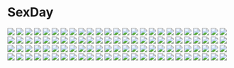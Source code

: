 # SexDay
![](https://konachan.com/image/7ae0d80bd52eb1d982cffa4ef92a8a3d/Konachan.com%20-%20253238%20car%20green_eyes%20green_hair%20headband%20kotonoha_akane%20long_hair%20pink_eyes%20pink_hair%20purple_hair%20touhoku_zunko%20voiceroid%20weapon%20yuzuki_yukari.jpg)
![](https://konachan.com/image/da5c6219108235eed664a5b79c557396/Konachan.com%20-%20143759%20breasts%20cleavage%20gray_hair%20red_eyes%20touhou%20yakumo_yukari.jpg)
![](https://konachan.com/image/afff7f3b4c114227619bfc350960c9bd/Konachan.com%20-%20159592%20barefoot%20hat%20loli%20nipples%20no_bra%20pajamas%20panties%20patchouli_knowledge%20pokachu%20purple_eyes%20purple_hair%20touhou%20underwear.jpg)
![](https://konachan.com/image/24e01a892fd77487b143631bfbb57dd7/Konachan.com%20-%2023702%20air%20food%20fruit%20kamio_haruko%20moonknives%20watermelon.jpg)
![](https://konachan.com/image/ea73fcb4f37a4d959f788f4812a06570/Konachan.com%20-%2021900%20augustic_pieces%20feena_fam_earthlight%20hozumi_sayaka%20panties%20school_uniform%20thighhighs%20underwear%20yoake_mae_yori_ruri_iro_na%20zettai_ryouiki.jpg)
![](https://konachan.com/jpeg/13d4abbd031e37fc72e7801d116406eb/Konachan.com%20-%20151752%20carlyle_mel%20game_cg%20ryuuyoku_no_melodia%20tenmaso%20whirlpool.jpg)
![](https://konachan.com/image/b6d7ceb1f1c1b2cbc10218b8821712aa/Konachan.com%20-%20194547%202girls%20animal_ears%20blonde_hair%20bow%20brown_eyes%20byruu%20dress%20gloves%20hat%20long_hair%20navel%20pikachu%20pokemon%20tail%20thighhighs%20wristwear%20zoom_layer.jpg)
![](https://konachan.com/image/a76740c20c44d101d440ee8e694a7b54/Konachan.com%20-%20197132%20black_hair%20brown_eyes%20brown_hair%20dress%20green_eyes%20honda_mio%20idolmaster%20long_hair%20lowlight_kirilenko%20shibuya_rin%20shimamura_uzuki%20short_hair.jpg)
![](https://konachan.com/image/7c6c44689d90f198e4c4ce76e45057e5/Konachan.com%20-%2053017%20dlsite.com%20elle_sweet%20moon%20original%20refeia.jpg)
![](https://konachan.com/jpeg/fdf2d9f81eb0bc0c09fc697729fdac7d/Konachan.com%20-%20258764%20animal%20barefoot%20black_hair%20breasts%20cleavage%20fan%20flowers%20garter%20headdress%20lion%20logo%20long_hair%20magic%20necklace%20no_bra%20nopan%20red_eyes%20ribbons%20watermark.jpg)
![](https://konachan.com/image/39ab124f81c75ba467e33fec9fc4cbae/Konachan.com%20-%20190365%20ass%20blush%20breasts%20dengeki_hime%20jpeg_artifacts%20nipples%20prism_princess%20sasai_saji%20school_swimsuit%20see_through%20swimsuit%20tagme_%28character%29%20water%20wet.jpg)
![](https://konachan.com/image/43718ddb6971618ee57976026f1c36fe/Konachan.com%20-%20179050%20black_hair%20blood%20breasts%20cleavage%20clouds%20dress%20huazha01%20long_hair%20original%20red_eyes%20sky%20tears%20water.jpg)
![](https://konachan.com/image/b1afd6715becd043b588a4d43fa6427a/Konachan.com%20-%20243480%20angel%20aqua_eyes%20aqua_hair%20bow%20halo%20hatsune_miku%20long_hair%20ribbons%20tagme_%28artist%29%20teddy_bear%20twintails%20vocaloid%20wings.jpg)
![](https://konachan.com/image/5f109a1a06673502d4510389ff863b2b/Konachan.com%20-%2056663%20bell%20blonde_hair%20blush%20breasts%20brown_hair%20caidychen%20catgirl%20choker%20cleavage%20long_hair%20miko%20panties%20see_through%20tail%20thighhighs%20touhou%20underwear%20witch.jpg)
![](https://konachan.com/jpeg/08de54d4e9f7b0dbec17594d1751ff20/Konachan.com%20-%20286882%202girls%20bed%20brown_eyes%20brown_hair%20cherry%20dress%20food%20fruit%20idolmaster_shiny_colors%20long_hair%20makatani%20oosaki_amana%20oosaki_tenka%20thighhighs%20twins.jpg)
![](https://konachan.com/image/c06d81ea02932a66919e79c5a8c3d5e9/Konachan.com%20-%2041957%20takamichi.jpg)
![](https://konachan.com/jpeg/1d8d740a9e1398632b95451e4dd6994e/Konachan.com%20-%20124817%20censored%20ex-one%20fellatio%20game_cg%20gray_hair%20manatsu_no_yoru_no_yuki_monogatari%20mikeou%20nude%20penis%20red_eyes%20shinjou_yukina%20short_hair%20wet.jpg)
![](https://konachan.com/image/9e69e4eb7ef66f3623cae990e774848f/Konachan.com%20-%2099395%20blonde_hair%20bow%20diverse_system%20dress%20hat%20kirisame_marisa%20misaki_kurehito%20touhou%20watermark%20witch.jpg)
![](https://konachan.com/jpeg/fbc322a995c2074048d45f292971d349/Konachan.com%20-%20164447%20blue_eyes%20blush%20breasts%20cleavage%20green_hair%20hatsune_miku%20headphones%20long_hair%20navel%20panties%20thighhighs%20twintails%20umbrella%20underwear%20vocaloid.jpg)
![](https://konachan.com/image/49503d0b8a56314c67e31604e12cdd1a/Konachan.com%20-%2072143%20blame%20nihei_tsutomu%20tagme.jpg)
![](https://konachan.com/jpeg/23b1ecc72f311e2cc55679e024d7efd0/Konachan.com%20-%20160636%20bed%20bra%20breasts%20cameltoe%20cleavage%20game_cg%20iizuki_tasuku%20izumi_wakoto%20lovely_x_cation%20lovely_x_cation_2%20navel%20panties%20underwear.jpg)
![](https://konachan.com/jpeg/38a36e9a792f7d734154f79c2af9fbc9/Konachan.com%20-%20179394%20bed%20blonde_hair%20blush%20bra%20chain-sou%20game_cg%20kyougoku_hikari%20long_hair%20offline_shoujo%20panties%20panty_pull%20shirt_lift%20tagme%20thighhighs%20underwear.jpg)
![](https://konachan.com/image/6f68f8107d209fbfe3c5070bceff2174/Konachan.com%20-%2071129%20blue_eyes%20cherry_blossoms%20flowers%20katana%20konpaku_youmu%20myon%20petals%20ribbons%20short_hair%20skirt%20sword%20touhou%20weapon%20white_hair.jpg)
![](https://konachan.com/jpeg/332177c89c0ddf30f511ee27b11dc9df/Konachan.com%20-%20131798%20cherry_blossoms%20flowers%20game_cg%20petals%20princess_style%20yomogida_sachi.jpg)
![](https://konachan.com/image/8c2f7ddd8194f38d87651f43fbfa8294/Konachan.com%20-%20162454%20inaresi%20kagamine_len%20kagamine_rin%20male%20vocaloid.jpg)
![](https://konachan.com/jpeg/e7f5ccf0abf5a61555340c527b546dca/Konachan.com%20-%20240959%20bb_%28fate%29%20breasts%20dress%20fate_grand_order%20fate_%28series%29%20gloves%20long_hair%20oyaji-sou%20panties%20petals%20purple_eyes%20purple_hair%20ribbons%20thighhighs%20underwear.jpg)
![](https://konachan.com/image/97d4e67418c8a6812d80d28eeaa5c1b7/Konachan.com%20-%2077923%20akahige%20blue_eyes%20japanese_clothes%20kimono%20little_busters%21%20noumi_kudryavka%20water.jpg)
![](https://konachan.com/image/5d24b80929add33775cb727abf25a69c/Konachan.com%20-%20200539%202girls%20bandage%20book%20cigarette%20dark%20drink%20garuku%20glasses%20original%20paper%20shirt%20short_hair%20skirt%20smoking%20techgirl.jpg)
![](https://konachan.com/image/95c16c90794b9cb85683fb1abc319d8e/Konachan.com%20-%2038667%20cyan%20maid%20mitsumi_misato%20tagme%20waitress.jpg)
![](https://konachan.com/image/c534b914702b290002728a1b8eeda5a3/Konachan.com%20-%20128412%20animal_ears%20makise_kurisu%20shiina_mayuri%20steins%3Bgate.jpg)
![](https://konachan.com/jpeg/7882b0fc81c8111cfebe1c01d47723d1/Konachan.com%20-%20229076%20aliasing%20bicolored_eyes%20date_a_live%20flowers%20forest%20garter%20maid%20oekakizuki%20rose%20thighhighs%20tokisaki_kurumi%20tree.jpg)
![](https://konachan.com/jpeg/2dd35c115fab1590c389cba3ffc22c91/Konachan.com%20-%20267289%20ass%20bath%20bathtub%20black_hair%20blue_eyes%20breasts%20fang%20green_eyes%20long_hair%20michiking%20nipples%20original%20pink_hair%20purple_eyes%20scan%20towel%20water%20wet.jpg)
![](https://konachan.com/image/4c67d29ceebc04d81dfaf17f0e663202/Konachan.com%20-%20220543%20blue_hair%20bou_nin%20clouds%20dress%20long_hair%20original%20sky.jpg)
![](https://konachan.com/jpeg/1569a1f4f672d1cb8431956ea38b1cec/Konachan.com%20-%2099725%20andou_miyako%20black_hair%20collar%20euphoria%20glasses%20gray_eyes%20hamashima_shigeo%20logo%20school_uniform%20socks%20twintails%20watermark%20zoom_layer.jpg)
![](https://konachan.com/jpeg/c5a8c591440887910da7f5ab055062aa/Konachan.com%20-%20102961%202girls%20akemi_homura%20bow%20bow_%28weapon%29%20dress%20kaname_madoka%20mahou_shoujo_madoka_magica%20weapon%20wings.jpg)
![](https://konachan.com/image/e110730c45cecde0c24954296cb4fa00/Konachan.com%20-%2038551%20christie%20dickson%20kokui_no_otoku%20kurogami_shizuma%20kurogami_sigma%20kurogami_ume%20nene%20sigma_harmonics%20tsukiyumi_neon%20yuzuriha_fuyou%20yuzuriha_rin.jpg)
![](https://konachan.com/image/dc17aeb965d5a4cf68ee1f29e294729f/Konachan.com%20-%20121803%20animal%20bird%20car%20hat%20jpeg_artifacts%20katana%20mononoke_%28empty%29%20original%20red_eyes%20red_hair%20short_hair%20sword%20weapon.jpg)
![](https://konachan.com/image/f829084ca1b20446a7aaf7fa8f028e90/Konachan.com%20-%20270938%20ass%20bow%20bra%20brown_eyes%20brown_hair%20dress%20flowers%20green_eyes%20honda_mio%20idolmaster%20long_hair%20open_shirt%20panties%20qianjing%20shirt%20short_hair%20skirt%20underwear.jpg)
![](https://konachan.com/image/bfee33bc0ffc8f18824a54c053581315/Konachan.com%20-%20164342%20blue_hair%20gia%20gun%20long_hair%20maid%20original%20petals%20purple_eyes%20thighhighs%20watermark%20weapon%20white.jpg)
![](https://konachan.com/jpeg/eaed9ef34ef96d79fa3b08b4612d5220/Konachan.com%20-%20297433%20anus%20ass%20blush%20erect_nipples%20green_eyes%20green_hair%20hatsune_miku%20long_hair%20nopan%20pussy%20spread_pussy%20thighhighs%20twintails%20uncensored%20vocaloid.jpg)
![](https://konachan.com/jpeg/c14fb181b12068ad8737b79436260ab3/Konachan.com%20-%20187105%20anus%20ass%20breasts%20game_cg%20long_hair%20nipples%20nude%20oda_mao%20purple_eyes%20pussy%20rinka_%28yuyutei%29%20softhouse-seal%20spread_legs%20thighhighs%20uncensored.jpg)
![](https://konachan.com/jpeg/adad4a7144342a7971d83643a9f41da3/Konachan.com%20-%2076317%20bow%20dress%20long_hair%20maid%20panties%20purple_eyes%20purple_hair%20ribbons%20thighhighs%20tinkle%20underwear.jpg)
![](https://konachan.com/image/cc05156de0ccf21213a1d88e108c53b6/Konachan.com%20-%2019351%20kuga_natsuki%20mai-hime%20minagi_mikoto%20tokiha_mai.jpg)
![](https://konachan.com/image/84bf2607f1cb575d48c4971694c92635/Konachan.com%20-%20234791%20breasts%20dress%20gloves%20long_hair%20mu_anonym%20pensacola_%28zhanjian_shaonu%29%20ponytail%20purple_eyes%20purple_hair%20thighhighs%20tie%20zhanjian_shaonu.jpg)
![](https://konachan.com/jpeg/ac169dcc0493083366e9bd6d95ed7553/Konachan.com%20-%20174678%20black_hair%20game_cg%20gray_eyes%20ichiban_janakya_dame_desu_ka%3F%20ichimine_kohaku%20long_hair%20nanase_meruchi%20panties%20rosebleu%20thighhighs%20underwear.jpg)
![](https://konachan.com/image/db01470d917accee39dafa1b853c32cc/Konachan.com%20-%20154790%20boots%20brown_hair%20cape%20flowers%20moon%20petals%20red%20red_eyes%20rose%20ruby_rose%20rwby%20scythe%20skirt%20thtc12345%20watermark%20weapon%20winter.jpg)
![](https://konachan.com/image/f34c09814af61316fc3151729a427450/Konachan.com%20-%20250534%20aliasing%20animal%20blush%20breasts%20brown_hair%20cat%20dress%20hat%20long_hair%20original%20purple_eyes%20ribbons%20shiwasu_horio%20thighhighs%20twintails%20wristwear.jpg)
![](https://konachan.com/jpeg/93f72a6fc7439cb04c5f217ed833f2e7/Konachan.com%20-%20255312%20bikini_top%20blonde_hair%20blush%20braids%20brown_eyes%20cameltoe%20flowers%20garter%20headdress%20kneehighs%20panties%20petals%20saber%20saber_alter%20short_hair%20tree%20underwear.jpg)
![](https://konachan.com/image/3f30e6c24ccac320e2c57762220940a1/Konachan.com%20-%2035860%20peach-pit%20rozen_maiden%20suigintou.jpg)
![](https://konachan.com/jpeg/379e7127e1359dbc54dae99ee15cbec4/Konachan.com%20-%20169428%20bandaid%20barefoot%20blue_eyes%20blush%20game_cg%20glasses%20group%20headband%20long_hair%20male%20mtu%20navel%20pink_hair%20red_hair%20score%20shorts%20swimsuit%20tears%20topless%20tree.jpg)
![](https://konachan.com/image/05a2e16d16710599b6fb5e3c4b2b53e7/Konachan.com%20-%2099616%20blonde_hair%20blue_eyes%20breasts%20cleavage%20condom%20erect_nipples%20hat%20panties%20tagme%20thighhighs%20underwear.jpg)
![](https://konachan.com/image/589425ba578ef022d4dba25bcb35dbd4/Konachan.com%20-%20108598%20black_hair%20camera%20clouds%20fan%20feathers%20hat%20kneehighs%20red_eyes%20seihou%20shameimaru_aya%20short_hair%20sky%20touhou%20wings.jpg)
![](https://konachan.com/image/1a69327062d43e330706157c372f54ff/Konachan.com%20-%2050072%20hirasawa_yui%20k-on%21.jpg)
![](https://konachan.com/image/3e584db12a16145174bd441593fc3169/Konachan.com%20-%20234015%20animal%20bicolored_eyes%20cat%20gray_hair%20long_hair%20mihara_youzora%20original%20ponytail%20scarf.jpg)
![](https://konachan.com/image/b264dade71fb4f75dd54eb9b983663fc/Konachan.com%20-%20302654%20ass%20bike_shorts%20blush%20cameltoe%20dark_skin%20pokemon%20saitou_%28pokemon%29%20shorts%20silly_%28marinkomoe%29%20wet.jpg)
![](https://konachan.com/jpeg/54fc036018849a5578da08cd17edcffa/Konachan.com%20-%20252967%20animal_ears%20anthropomorphism%20azur_lane%20bikini%20black_hair%20breasts%20choker%20ero_waifu%20foxgirl%20long_hair%20navel%20nipples%20orange_eyes%20swimsuit%20wet.jpg)
![](https://konachan.com/image/3c0db1c4fe74a94466ce457285ce0c69/Konachan.com%20-%2028168%20alice_parade%20blonde_hair%20blue_eyes%20blush%20censored%20game_cg%20hat%20odoodo_funny%20penis%20unisonshift.jpg)
![](https://konachan.com/image/a597e2bfc52bc2ce1a28081334b3b3ba/Konachan.com%20-%20250059%20black_hair%20brown_eyes%20brown_hair%20estelle_bright%20gloves%20joshua_bright%20long_hair%20male%20shikei%20short_hair%20sora_no_kiseki%20thighhighs%20twintails%20water.jpg)
![](https://konachan.com/jpeg/4ddc2a99f90620d72808dfe53088181a/Konachan.com%20-%20179455%20censored%20cum%20game_cg%20gray_eyes%20gray_hair%20kagura_yuu%20penis%20pussy%20pussy_juice%20sex%20short_hair%20skirt%20skirt_lift%20spread_legs%20sugar_house%20swimsuit%20twintails.jpg)
![](https://konachan.com/image/faabc10f74f1186d834c41059510c748/Konachan.com%20-%2019301%20flowers%20green%20maria-sama_ga_miteru%20toudou_shimako.jpg)
![](https://konachan.com/jpeg/7f52192740b3ca1eff748933c7ecc958/Konachan.com%20-%20273323%20ass%20ass_grab%20blonde_hair%20braids%20dannex009%20grancrest_senki%20nude%20penis%20pussy%20sex%20short_hair%20siluca_meletes%20uncensored.jpg)
![](https://konachan.com/jpeg/cdf52000657a3eec2e8eb14e7ef0f2f4/Konachan.com%20-%2056641%20beach%20bikini%20breasts%20camera%20cleavage%20girls_avenue%20ino%20swimsuit%20wink.jpg)
![](https://konachan.com/image/404c72f3c7f32c5c94c66013b9cbf770/Konachan.com%20-%2030444%20tagme.jpg)
![](https://konachan.com/image/88e4943fd7d88a95557c4701e71e86b3/Konachan.com%20-%20178470%20demon%20flowers%20headband%20horns%20long_hair%20original%20purple_eyes%20purple_hair%20rose%20skull%20succubus%20tail%20terong%20wings%20wristwear.jpg)
![](https://konachan.com/image/e6829261daa3c8ec56af2d8723c8395f/Konachan.com%20-%2073425%20ass%20blush%20bunnygirl%20long_hair%20purple_hair%20red_eyes%20reisen_udongein_inaba%20scarlet_%28studioscr%29%20skirt%20thighhighs%20touhou.jpg)
![](https://konachan.com/jpeg/462ae3d6d4fb43f637cb97ac1f20faf8/Konachan.com%20-%20262385%20anal%20ass%20blonde_hair%20breasts%20censored%20cum%20game_cg%20green_eyes%20nipples%20nude%20pussy%20sayori%20sex%20short_hair%20tentacle_games%20tropical_liquor.jpg)
![](https://konachan.com/jpeg/d35e91d4ec9ea22c865902e196b4a97d/Konachan.com%20-%20178398%20ass%20bed%20blazblue%20book%20breasts%20candy%20catgirl%20cleavage%20food%20glasses%20kokonoe%20lollipop%20long_hair%20mugitarou%20pink_hair%20red_eyes%20ribbons%20tail%20wristwear.jpg)
![](https://konachan.com/image/9343fa4b4da56cd6444d75ae3c6e7c10/Konachan.com%20-%2020880%20anthropomorphism%20os-tan%20sugimura_tomokazu%20windows%20xp.jpg)
![](https://konachan.com/image/f3ca53be72c592ab4186c40e115470f2/Konachan.com%20-%20304689%202girls%20ass%20blonde_hair%20blush%20braids%20brown_hair%20destroyer98%20original%20panties%20pantyhose%20short_hair%20underwear%20wink%20yuri.jpg)
![](https://konachan.com/jpeg/27b4e789570e9647f9c0e6c53dea72c9/Konachan.com%20-%20100195%20akemi_homura%20fujisaki_miyabi%20kaname_madoka%20mahou_shoujo_madoka_magica%20miki_sayaka%20sakura_kyouko%20tomoe_mami%20white.jpg)
![](https://konachan.com/image/1f482da068fd7721c122f80c13080866/Konachan.com%20-%20191657%20brown_eyes%20brown_hair%20flowers%20japanese_clothes%20kimono%20long_hair%20lost_elle%20nikki_up2u_a_dressing_story.jpg)
![](https://konachan.com/jpeg/a4498fb895f36a1fe0f4ee0a8ce8fba3/Konachan.com%20-%20106868%20blonde_hair%20blue_eyes%20japanese_clothes%20miko%20momiji_oroshi%20onsen%20original%20thighhighs.jpg)
![](https://konachan.com/image/f19d6e9672c112a2dc1a188329e2ee59/Konachan.com%20-%208930%20kanon%20kawasumi_mai.jpg)
![](https://konachan.com/jpeg/603f22181564e10b59ce07dfcd74d8d0/Konachan.com%20-%20198507%20aiyoku_no_eustia%20august%20bekkankou%20eustia_astraea%20long_hair%20no_bra%20petals%20pink_hair%20wings.jpg)
![](https://konachan.com/image/58be90eacfe094edbfd97540e194bc08/Konachan.com%20-%20252673%20animal_ears%20bodysuit%20breasts%20bunny_ears%20bunnygirl%20cleavage%20collar%20couch%20ibukitouka%20pantyhose%20pink_hair%20saigyouji_yuyuko%20short_hair%20touhou%20wristwear.jpg)
![](https://konachan.com/jpeg/0a9975c9a474fca524032063b68e3c85/Konachan.com%20-%20232920%20blush%20breasts%20censored%20cum%20demon%20game_cg%20headband%20horns%20long_hair%20nipples%20no_bra%20nopan%20penis%20red_hair%20sex%20sophia_usty%20tenmaso%20wet%20whirlpool.jpg)
![](https://konachan.com/jpeg/78df7bd6ec3e378084df890293ba83d6/Konachan.com%20-%20254696%20aliasing%20anthropomorphism%20azur_lane%20blue_eyes%20blush%20braids%20breasts%20gray_hair%20long_hair%20navel%20nipples%20nopan%20open_shirt%20thighhighs%20weapon.jpg)
![](https://konachan.com/image/0c5074ee592725132632ea93c05e9229/Konachan.com%20-%20292688%20animal%20book%20male%20original%20paper%20scenic%20signed%20snow%20train%20yuzoon.jpg)
![](https://konachan.com/image/926c5af88f277d25150ec99d97d339da/Konachan.com%20-%20111382%20blue_eyes%20headband%20himorogi%20katana%20konpaku_youmu%20leaves%20moon%20myon%20short_hair%20sword%20touhou%20weapon%20white_hair%20yasuyuki.jpg)
![](https://konachan.com/jpeg/878f1c91cdea525f920fe8fa4debb8fd/Konachan.com%20-%20265078%20blush%20book%20drink%20food%20glasses%20gray_hair%20hoodie%20navel%20panties%20paper%20pocky%20scarf%20stockings%20sword%20thighhighs%20underwear%20undressing%20usagi_an%20weapon.jpg)
![](https://konachan.com/jpeg/892ce3759ae34aaf1b0540e52197c5e9/Konachan.com%20-%20147513%20apron%20blonde_hair%20breasts%20cleavage%20happoubi_jin%20naked_apron%20nipples%20no_bra%20orifushi_akina%20orifushi_mafuyu%20orifushi_natsumi%20purple_hair%20red_hair.jpg)
![](https://konachan.com/jpeg/ef8f5d6cbb8420aadb16653d43b4bc23/Konachan.com%20-%20295533%20ass%20barefoot%20bikini%20breasts%20brown_eyes%20brown_hair%20cleavage%20dark_skin%20forest%20long_hair%20sketch%20swimsuit%20tan_lines%20tekken%20tree%20water%20waterfall.jpg)
![](https://konachan.com/image/e69021efcbf15b6130d63712cc519cf1/Konachan.com%20-%2077812%20all_male%20blood%20code_geass%20kururugi_suzaku%20lelouch_lamperouge%20male%20watermark.jpg)
![](https://konachan.com/image/3cf57e72e949f496699b21db62167897/Konachan.com%20-%2052108%20animal_ears%20eila_ilmatar_juutilainen%20sanya_v_litvyak%20strike_witches%20tail.jpg)
![](https://konachan.com/image/b507369f516cd641502fc18800f972cf/Konachan.com%20-%20295093%20game_console%20long_hair%20purple_hair%20rain%20shikei%20thighhighs%20twintails%20vocaloid%20water%20yuzuki_yukari.jpg)
![](https://konachan.com/jpeg/0ab4a6b6ee27c402ac280dccda42e385/Konachan.com%20-%20120821%20game_cg%20kiss%20nonomiya_ai%20shunki_gentei_poco_a_poco.jpg)
![](https://konachan.com/jpeg/43bd06df8fd9caae84b3fc555be35e5b/Konachan.com%20-%20155117%20blush%20clochette%20game_cg%20hat%20kugayama_konoka%20long_hair%20prism_recollection%20shintaro.jpg)
![](https://konachan.com/jpeg/859d0a7b6a7820a9ca764c3ec697d607/Konachan.com%20-%20244810%20akatsuki_kirika%20maria_cadenzavuna_eve%20senki_zesshou_symphogear%20tsukuyomi_shirabe%20vector.jpg)
![](https://konachan.com/image/79f724806cf0dfbeb7a406a7c6b44b6b/Konachan.com%20-%2013651%20flcl.jpg)
![](https://konachan.com/image/fe398bd94fbd15722a37464fa20585ee/Konachan.com%20-%20284586%20hatsune_miku%20kana616%20magical_mirai_%28vocaloid%29%20vocaloid%20watermark.jpg)
![](https://konachan.com/jpeg/47f8744130d2fb9cea914445f11156b8/Konachan.com%20-%20114504%20anal%20blue_eyes%20bondage%20breasts%20brown_hair%20censored%20dildo%20game_cg%20hamashima_shigeo%20masturbation%20nipples%20pussy%20skyfish%20socks%20vibrator%20wet.jpg)
![](https://konachan.com/image/0492ad78f667fbc29e7c404022a19664/Konachan.com%20-%2085316%20beyond_the_grave%20brandon_heat%20chain%20gun%20gungrave%20weapon.jpg)
![](https://konachan.com/image/da8d9295ad426e5ffbf7e4ab2af0a802/Konachan.com%20-%20120517%20blonde_hair%20boots%20catherine%20long_hair%20mahou_shoujo_madoka_magica%20panties%20parody%20skirt%20thighhighs%20tomoe_mami%20underwear%20yellow_eyes.jpg)
![](https://konachan.com/jpeg/b6987e64906e75770e7699a3de90286b/Konachan.com%20-%20114113%20butterfly%20kino_%28kino_buro%29%20komeiji_satori%20purple_hair%20red_eyes%20skirt%20touhou%20umbrella.jpg)
![](https://konachan.com/jpeg/7e7fe3cffc094920a21659e99b596762/Konachan.com%20-%20187341%20blonde_hair%20breasts%20cleavage%20gloves%20hrtyuk%20long_hair%20necklace%20purple_eyes%20rwby%20yang_xiao_long.jpg)
![](https://konachan.com/image/6d602a51428a3325be5be7a3202b9ba8/Konachan.com%20-%2027941%20headphones%20tagme.jpg)
![](https://konachan.com/jpeg/72f75417d90aced5f29f4015f8f7c5fe/Konachan.com%20-%20260676%202girls%20barefoot%20black_hair%20dress%20gray_hair%20headdress%20long_hair%20original%20stars%20tagme_%28artist%29%20twins%20wristwear%20yellow_eyes.jpg)
![](https://konachan.com/image/e58008068851d0d0b6f4f4328d125142/Konachan.com%20-%2032361%20ass%20bikini%20katsura_kotonoha%20kiyoura_setsuna%20saionji_sekai%20school_days%20swimsuit.jpg)
![](https://konachan.com/image/6082a7f680d9031f27cc9aaac0225f66/Konachan.com%20-%20201091%20blade_%26_soul%20eyepatch%20gun%20long_hair%20nyoronyoro%20po_hwa_ran%20twintails%20weapon.jpg)
![](https://konachan.com/image/b89ebff41b0e3170c3fc03b3f24111ae/Konachan.com%20-%20201805%20ass%20blonde_hair%20blush%20camera%20condom%20dildo%20garter_belt%20headphones%20male%20original%20phone%20pussy_juice%20smoke_%28flyx21%29%20thighhighs%20vibrator%20wet.jpg)
